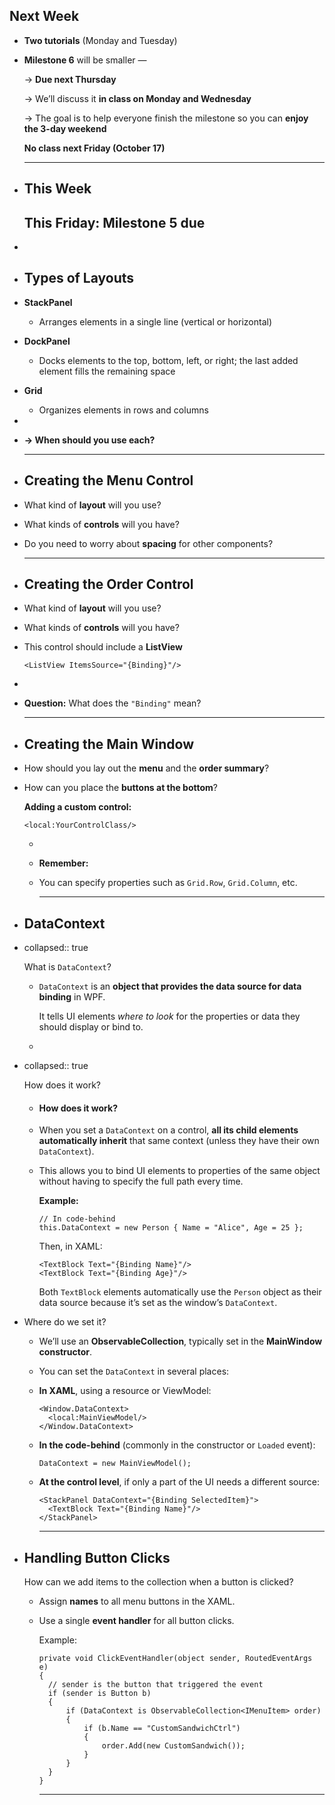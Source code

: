 ## Next Week
- **Two tutorials** (Monday and Tuesday)
- **Milestone 6** will be smaller —
  
  → **Due next Thursday**
  
  → We’ll discuss it **in class on Monday and Wednesday**
  
  → The goal is to help everyone finish the milestone so you can **enjoy the 3-day weekend**
  
  **No class next Friday (October 17)**
  
  ---
- ## This Week
  
  This **Friday:** Milestone 5 due
  ---
-
- ## Types of Layouts
- **StackPanel**
	- Arranges elements in a single line (vertical or horizontal)
- **DockPanel**
	- Docks elements to the top, bottom, left, or right; the last added element fills the remaining space
- **Grid**
	- Organizes elements in rows and columns
-
- **→ When should you use each?**
  
  ---
- ## Creating the Menu Control
- What kind of **layout** will you use?
- What kinds of **controls** will you have?
- Do you need to worry about **spacing** for other components?
  
  ---
- ## Creating the Order Control
- What kind of **layout** will you use?
- What kinds of **controls** will you have?
- This control should include a **ListView**
  
  ```
  <ListView ItemsSource="{Binding}"/>
  ```
-
- **Question:** What does the `"Binding"` mean?
  
  ---
- ## Creating the Main Window
- How should you lay out the **menu** and the **order summary**?
- How can you place the **buttons at the bottom**?
  
  **Adding a custom control:**
  
  ```
  <local:YourControlClass/>
  ```
	-
	- **Remember:**
	- You can specify properties such as `Grid.Row`, `Grid.Column`, etc.
	  
	  ---
- ## DataContext
- collapsed:: true
  
  What is `DataContext`?
	- `DataContext` is an **object that provides the data source for data binding** in WPF.
	  
	  It tells UI elements *where to look* for the properties or data they should display or bind to.
	-
- collapsed:: true
  
  How does it work?
	- #### **How does it work?**
	- When you set a `DataContext` on a control, **all its child elements automatically inherit** that same context (unless they have their own `DataContext`).
	- This allows you to bind UI elements to properties of the same object without having to specify the full path every time.
	  
	  **Example:**
	  
	  ```
	  // In code-behind
	  this.DataContext = new Person { Name = "Alice", Age = 25 };
	  ```
	  
	  Then, in XAML:
	  
	  ```
	  <TextBlock Text="{Binding Name}"/>
	  <TextBlock Text="{Binding Age}"/>
	  ```
	  
	  Both `TextBlock` elements automatically use the `Person` object as their data source because it’s set as the window’s `DataContext`.
- Where do we set it?
	- We’ll use an **ObservableCollection<IMenuItem>**, typically set in the **MainWindow constructor**.
	- You can set the `DataContext` in several places:
	- **In XAML**, using a resource or ViewModel:
	  
	  ```
	  <Window.DataContext>
	    <local:MainViewModel/>
	  </Window.DataContext>
	  ```
	- **In the code-behind** (commonly in the constructor or `Loaded` event):
	  
	  ```
	  DataContext = new MainViewModel();
	  ```
	- **At the control level**, if only a part of the UI needs a different source:
	  
	  ```
	  <StackPanel DataContext="{Binding SelectedItem}">
	    <TextBlock Text="{Binding Name}"/>
	  </StackPanel>
	  ```
	  
	  ---
- ## Handling Button Clicks
  
  How can we add items to the collection when a button is clicked?
	- Assign **names** to all menu buttons in the XAML.
	- Use a single **event handler** for all button clicks.
	  
	  Example:
	  
	  ```
	  private void ClickEventHandler(object sender, RoutedEventArgs e)
	  {
	    // sender is the button that triggered the event
	    if (sender is Button b)
	    {
	        if (DataContext is ObservableCollection<IMenuItem> order)
	        {
	            if (b.Name == "CustomSandwichCtrl")
	            {
	                order.Add(new CustomSandwich());
	            }
	        }
	    }
	  }
	  ```
	  
	  ---